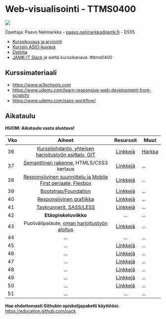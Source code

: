 # Web-visualisointi - TTMS0400

![](https://cdn.pixabay.com/photo/2017/06/16/07/26/under-construction-2408062_960_720.png)

Opettaja: Paavo Nelimarkka - paavo.nelimarkka@jamk.fi - D555

- [Kurssikuvaus ja arviointi](https://github.com/JAMK-IT/TTMS0400-web-visualisointi/wiki/kuvaus-ja-arvostelu)
- [Kurssin ASIO-kuvaus](https://asio.jamk.fi/pls/asio/asio_ectskuv1.kurssin_ks?ktun=TTMS0400&knro=&noclose=%20&lan=f)
- [Optima](https://optima.jamk.fi/)
- [JAMK-IT Slack](https://jamk-it.slack.com) ja sieltä kurssikanava: #ttms0400

## Kurssimateriaali

- https://www.w3schools.com
- https://www.udemy.com/learn-responsive-web-development-from-scratch/
- https://www.udemy.com/sass-workflow/

## Aikataulu

**HUOM: Aikataulu vasta alustava!**

| Vko | Aiheet | Resurssit | Muut |
|:--------|:----------:|:-----:|---------|
| 36 | [Kurssijohdanto, yhteisen harjoitustyön esittely, GIT]() | [Linkkejä]() | [Harkka]() |
| 37 | [Semanttinen rakenne](), HTML5/CSS3 kertaus | [Linkkejä]() | ... |
| 38 | [Responsiivinen suunnittelu ja Mobile First periaate, Flexbox]() | [Linkkejä]() | ... |
| 39 | [Bootstrap/Foundation]() | [Linkkejä]() | ... |
| 40 | [Responsiivinen grafiikka]() | [Linkkejä]() | ... |
| 41 | [Taskrunnerit, SASS/LESS]() | [Linkkejä]() | ... |
| 42 | **Etäopiskeluviikko** | ... | ... |
| 43 | Puolivälipalaute, [oman harjoitustyön aloitus]() | [Linkkejä]() | ... |
| 44 | ... | ... | ... |
| 45 | ... | [Linkkejä]() | ... |
| 46 | ... | [Linkkejä]() | ... |
| 47 | ... | [Linkkejä]() | ... |
| 48 | ... | [Linkkejä]()| ... |
| 49 | ... | [Linkkejä]() | ... |
| 50 | ... | [Linkkejä]() | ... |
| 51 | ... | ... | ... |

**Hae ehdottomasti Githubin opiskelijapaketti käyttöösi:** https://education.github.com/pack

